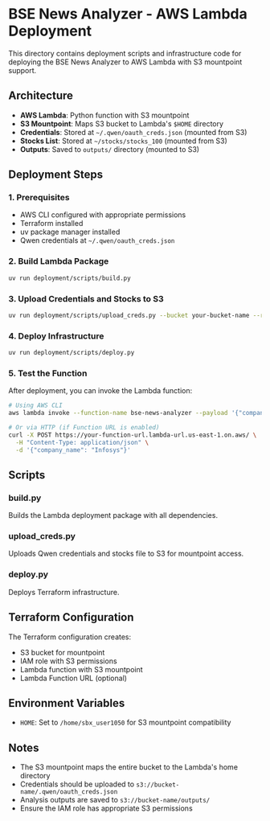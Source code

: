 # BSE News Analyzer - AWS Lambda Deployment

This directory contains deployment scripts and infrastructure code for deploying the BSE News Analyzer to AWS Lambda with S3 mountpoint support.

## Architecture

- **AWS Lambda**: Python function with S3 mountpoint
- **S3 Mountpoint**: Maps S3 bucket to Lambda's `$HOME` directory
- **Credentials**: Stored at `~/.qwen/oauth_creds.json` (mounted from S3)
- **Stocks List**: Stored at `~/stocks/stocks_100` (mounted from S3)
- **Outputs**: Saved to `outputs/` directory (mounted to S3)

## Deployment Steps

### 1. Prerequisites

- AWS CLI configured with appropriate permissions
- Terraform installed
- uv package manager installed
- Qwen credentials at `~/.qwen/oauth_creds.json`

### 2. Build Lambda Package

```bash
uv run deployment/scripts/build.py
```

### 3. Upload Credentials and Stocks to S3

```bash
uv run deployment/scripts/upload_creds.py --bucket your-bucket-name --region us-east-1
```

### 4. Deploy Infrastructure

```bash
uv run deployment/scripts/deploy.py
```

### 5. Test the Function

After deployment, you can invoke the Lambda function:

```bash
# Using AWS CLI
aws lambda invoke --function-name bse-news-analyzer --payload '{"company_name":"Infosys"}' response.json

# Or via HTTP (if Function URL is enabled)
curl -X POST https://your-function-url.lambda-url.us-east-1.on.aws/ \
  -H "Content-Type: application/json" \
  -d '{"company_name": "Infosys"}'
```

## Scripts

### build.py
Builds the Lambda deployment package with all dependencies.

### upload_creds.py
Uploads Qwen credentials and stocks file to S3 for mountpoint access.

### deploy.py
Deploys Terraform infrastructure.

## Terraform Configuration

The Terraform configuration creates:

- S3 bucket for mountpoint
- IAM role with S3 permissions
- Lambda function with S3 mountpoint
- Lambda Function URL (optional)

## Environment Variables

- `HOME`: Set to `/home/sbx_user1050` for S3 mountpoint compatibility

## Notes

- The S3 mountpoint maps the entire bucket to the Lambda's home directory
- Credentials should be uploaded to `s3://bucket-name/.qwen/oauth_creds.json`
- Analysis outputs are saved to `s3://bucket-name/outputs/`
- Ensure the IAM role has appropriate S3 permissions